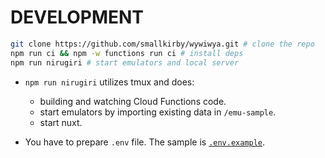 # DEVELOPMENT

```bash
git clone https://github.com/smallkirby/wywiwya.git # clone the repo
npm run ci && npm -w functions run ci # install deps
npm run nirugiri # start emulators and local server
```

- `npm run nirugiri` utilizes tmux and does:
  - building and watching Cloud Functions code.
  - start emulators by importing existing data in `/emu-sample`.
  - start nuxt.

- You have to prepare `.env` file. The sample is [`.env.example`](../.env.example).
